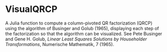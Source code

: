 # VisualQRCP

A Julia function to compute a column-pivoted QR factorization (QRCP) using the algorithm of Businger and Golub (1965), displaying each step of the factorization so that the algorithm can be visualized. See Pete Businger and Gene H. Golub, *Linear Least Squares Solutions by Householder Transformations*, Numerische Mathematik, 7 (1965).
